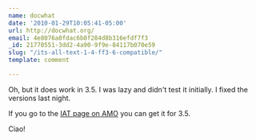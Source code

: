 ```yaml
---
name: docwhat
date: '2010-01-29T10:05:41-05:00'
url: http://docwhat.org/
email: 4e8076a0fdac6b8f284d8b316efdf7f3
_id: 21770551-3dd2-4a90-9f9e-84117b070e59
slug: "/its-all-text-1-4-ff3-6-compatible/"
template: comment

---
```


Oh, but it does work in 3.5.  I was lazy and didn't test it initially. I fixed the versions last night.

If you go to the <a href="https://addons.mozilla.org/en-US/firefox/addon/4125" rel="nofollow">IAT page on AMO</a> you can get it for 3.5.

Ciao!
